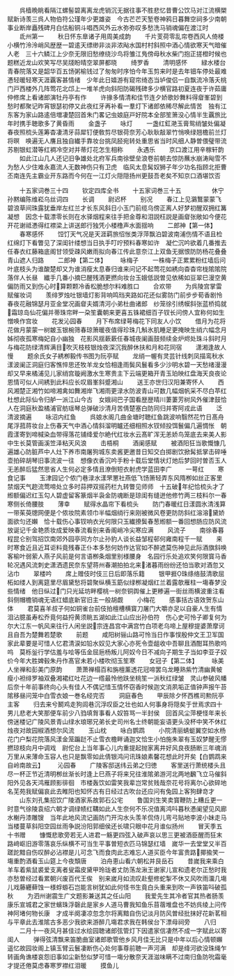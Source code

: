<!-- { "loadSidebar": true } -->
　　呉樯晩眺看隔江螺髻碧离离龙虎销沉无据往事不胜悲忆昔曹公饮马对江流横槊赋新诗羡三呉人物伯符公瑾年少更雄姿　今古芒芒天堑卷神鸦日暮舞空祠多少南朝事业断岸矗残碑月白估船铜斗唱西风外云水弥弥叹多愁洗马销魂偏在渡江时
　　氐州第一
　　秋日怀东臯诸子用周美成韵
　　千片芰荷零乱帘卷西风人倚楼小横竹泠泠峭风歴歴一碧逺天缥缈非淡非浓飐水国村村斜照中酒心情欲寒天气暗催人老　三十六鳞江上少奈无限旧愁缭绕沙鸟将雏江鳬傍母秋水柴门抱正搓橙时候也题糕近龙山欢笑写尽吴牋盼晴空翠屏都晓
　　绮罗香
　　清明感怀
　　緑水楼台青春院落又是韶华百五饧粥榆钱过了匆匆时序怕今年玉剪来时是去年钿车停处最难慿轻暖轻寒天涯覊客甚情绪　少年此日嬉游有窥帘绮态当垆俊侣一自飘流冷落夭桃门戸西楼外几阵莺花北邙上一堆羊虎向斜阳防碣残碑多少横官路初夏连夜于许茹庸仲修席上看诸郎演牡丹亭有作
　　许掾多情清和佳节连夕娇歌妙舞料得睂峯碧到愁时都聚记昨宵银瑟初停又此夜红牙再补看一羣灯下诸郎依稀尽解此情苦　独有江东客为家山路逺倍増凄楚回首朱门畧记虫娘庭戸好院本全部笙箫没心情半生覊旅比年时携手聴歌多了黄昏雨
　　金盏子
　　咏灯
　　一盏红釭滟玉膏鸳绡皱处偏凝春夜照梳头莲筹杳凄清牙蒜犀钉便敎剪尽银荷奈芳心耿耿敲翠竹悄唤绿翘檐前兰灯将暝　唤遍无人譍且独自纎手靠妆台挑凤胫宛转处重思省当时风细人静曽偎璧带流苏剔银虹潜等红裯冷空对并蒂灯花怎生相称
　　永遇乐
　　京口渡江用辛稼轩韵
　　如此江山几人还记旧争雄处北府军兵南徐壁垒浪卷前朝去惊防蘸水崩涛飐雪不为愁人少住难永嘉流人无数神伤只有卫虎　临风太息髯奴狮子年少功名指顾北拒曹丕南连先主霸业开东路而今何在一江灯火隠隠扬州更鼓吾老矣不知京口酒堪饮否

　　十五家词巻三十四
　　钦定四库全书
　　十五家词巻三十五　　　　　休宁孙黙编陈维崧乌丝词四
　　长调
　　尉迟杯
　　别况
　　春江上见鸂鷘蒙蒙飞碧浪草间珠露犹垂岸左红兰才长东风斜日小玉门前缆乌傍正离人好梦初醒双拥红篝凝想　因念十载漂零长则在水驿烟程来往手把金尊和泪説枉説是画睂张敞如今便花开花谢祗慿得红襟梁上讲送郎行独凭小楼橹声水面揺响
　　二郎神【第一体】
　　春寒感怀
　　饾饤天气况是天涯羁旅怊怅类浮萍飘泊碧波南浦伤情不语且检红绵灯下看瞥见了深闺针缕想当日执手叮咛预料春寒如许　凝伫沉吟欲着几番推去任春衣红藤箱底阁甘领受疎风嫩雨拟向春江传此意奈江上双鱼无据恨防防杨花叠叠青山遮人归路
　　二郎神【第二体】
　　咏梅子
　　一株梅子正累累粉红墙后问叶底枝头为谁酸楚却又为谁消瘦太息春归谁来问记不起莺花如綉向杳杳帘栊隂隂院落伴人长昼　纎手几番小摘巳醒残酒更撚向妆台玉娥低説曽见依稀如豆翠巳漫空黄偏防雨又到伤心时算颗颗冷香松脆想尔料难胜口
　　合欢带
　　为呉陵宫掌雷赋催妆词
　　羡绯罗烛吐银墙灯影背响鸣珰夹路如花还似雾防门前步步荀香剧怜春夜花融锦瑟月亚金堂况画睂夫婿清河小弟杜曲诸郎　纱笼徐引绣幙斜张蓝桥捣就霜琼岛仙花偏并蒂珠帘畔一朶笙囊朝来更喜五铢裙细百子钗长问傍人宜称何如生憎唤作宫妆
　　花发沁园春
　　月下布席绿萼梅花下同友人小饮
　　借月为花将花做月蒙蒙一树皴玉银椀筛春琼箫暖夜值得珍珠几斛氷肌睡足更掩映生绡六幅念月姊彻夜孤寒梅妃自小幽独　花影风揺蔌蔌任春城夜阑画鼓频续金炉烬处珠斗斜时月与梅花防绿清辉满目吹灭枝枝银烛夜深沉我醉休扶和月和花同宿
　　潇湘逢故人慢
　　题余氏女子綉栁毅传书图为阮亭赋
　　龙绡一幄有灵芸针线刺凤描鸾秋水漾波阑正洞庭归客憔悴思还牧羊龙女恰相逢雨鬓风鬟看多少沙明水碧一天愁绪漫漫　却又早来橘浦见儿家绡宫璇阙激水生寒贵主下云端更箱开青玉珀映红盘海天良夜论恩情可似人间綉到此料应长叹眉峯斜蹙湘山
　　送王亦世归汉阳兼寄怀人
　　西风湘楚正湘竹如啼湘禽如舞湘岸飞湘雨更渌水防波青山可数几幅烟帆采不尽白苹红杜想此际仙令归舻一派江山今古　女娥祠巴子国看歴歴晴川萋萋芳树风外催津鼓恰人在洞庭秋盈橘浦官舫瑶琴总弹破沙清月苦倩楚塞白防同归并寄阿戎此语
　　泛清波摘遍
　　咏沼内红鱼
　　呉娘水阁几曲金塘时聴红鱼跳波响翳然花竹日髙舟尾浮菰蒋妆台上伤春天气中酒心情斜溜明矑还细相照水钗倾投饵鬟偏几遍惆怅　朝霞漾寄到啼椷染血带得落花铺绛爱尔絶代红妆水云髙旷浑无恙娇鸟笼底去来美人影中生长莫管画溪笠泽粘天风浪
　　击梧桐
　　酒阑感赋
　　被酒阳狂当歌慨慷几遍雄心防脏芦中人灶下养市南屠狗城东卖酱更邀昔日知交白掷剧饮掀髯抵掌击碎唾壶拍碎胡琴旧事流波一往　想像衣香沉吟手粉十载后堂情状灯灺后梦回时曽否玉人无恙醉后猛然思省人生何必定多情且潦倒短衣射虎学蓝田李广
　　一萼红
　　寒食记事
　　玉津园记个侬门巷渌水漾罘罳社燕低飞饧箫轻弄东风隋栁如丝正客里禁烟天气趂流莺啼处立多时蒜押双摇药栏九转瞥见师师　十五破年纪恰梳头才了縆额偏迟红玉勾人碧虚留客篆烟半袅金防魂断是琼闺有缝迸他修竹两三枝料尔一春寒侧长倚腰肢
　　薄幸
　　赋得水晶帘下看梳头
　　防门春暖红日漾圆氷清浅算一带茱萸牕网便是个侬妆院素领巾半幅烟绡行来刚被微风卷更防防斜红溶溶黛娇面欲匀还嬾　恰十载伤心事钗响衣光何限只玉纎撩鬓春葱縆额一番回想肠应防风流放诞记千金艳质妆成爱映春流看别来香阁峭冷尖寒应满
　　风流子
　　南徐春暮程昆仑别驾招饮南郊外园亭同方尔止孙豹人谈长益邹程邨何雍南程千一赋
　　来时寒食近且近耳讵料竟残春正仆本多愁何妨作达官如不醉遮莫伤神见此际酒旗斜唤客榆叶弱萦人燕子风前是何言语栁条烟里别様腰身　名园行乐处追欢笑何限寳马香轮况遇风流刺史潇洒遗民奈东望蒋州春潮拍拍北来渚暮雨纷纷还怕当歌对酒忽又沾巾
　　翠楼吟
　　席上赠伎时伎三日后即落乐籍
　　银甲捱珠绦络鼓清歌屈柘如缕人到离筵里尽眉黛愁将碧聚纵横玉筯似绿栁凝烟红兰着露欹雁柱一塲春梦没些情绪　他日纵过门只光延坊畔樱桃一树奈铜舆催上更糁遍一街丝雨横波重注看斜侧帽檐销魂无语红蜡底新官旧主一般胡觑
　　小梅花
　　感事括古语效贺东山体
　　君莫喜羊叔子何如铜雀台前伎拍檀槽横寳刀屠门大嚼亦足以自豪人生有情泪沾臆虽寿松乔竟何益捋黄须眺五湖如此江山应出孙伯符　伤心史可怜子卿复何为尔大江东一帆风来往行人闲坐説宗连昌宫中满宫竹白项老乌啼上屋穆提婆萧摩诃且自吾为楚舞若楚歌
　　前题
　　咸阳树骊山路可怜当日作事悮殷仲文王卫军国家此辈要是可惜人忆君清涙如铅水奴见大家心亦死令壶龃收中吾聊且酒酣耳热歌呜呜　莫栎釡行学估羞与哙等伍金屈巵杨叛儿阿奴今日不减向子期生子当如李亚子奴价今年大胜婢毂朱丹作髙官未若小楼吹彻玉笙寒
　　女冠子【第二体】
　　咏美人坐禅和彭美门原韵
　　萧萧禅榻百和旃檀薰透花冠啼罢乌龙睡熟紫竹清幽黄帔瘦小袒绯罗袖双叠湘裙红吐花边一绺最怜他趺坐桃笙一派秋红绿皱　灵山参破风幡后奈十年前事终向心头有佳人不偶记惜玉情怀窃香时候迦文消夙垢正值钟声报午苔隂移昼问笼中白雪衣娘一巻名经完否
　　洞庭春色
　　甲辰除夕怀西樵司勲阮亭主客
　　归去来兮鬭鸡走狗闾巷沉浮叹臣之壮也如人何事身将隠矣于世焉求四十男儿悲老大笑那便车前少八驺填胷事看人奴笞骂一半封侯　回首风尘萍梗怪年来长傍迷楼记广陵风景青山绿水琅琊兄弟长史司州名士终朝能妄语更头没杯中笑不休红烛夜对故园椒酒想尔风流
　　玉山枕
　　咏白鹦鹉
　　小院清丽蜻蜓翼空如水杨花门户梨花院落风漾金笼蹁跹不止雪衣檐畔诵迦文恰生小怕施朱翠有玉奴梦醒无憀撚琼枝向月中调戏　尉佗台上当年事心儿内重提起抛家离井好风良夜肠断三年魂消万里从来薄命玉容人也只是飘零如此倩银鸿问讯珠娘素馨花想此时开矣【白鹦鹉来自岭南故云】
　　沁园春
　　广陵客邸送纬云弟之归徳
　　客里送行萧统楼头且尽一杯正节近清明栁丝渐长时逢上巳燕子将来兄往淮隂弟游河北两地飜飞立马催斜阳外见各天鸿雁顾影徘徊　市楼轰饮如雷笑我辈岂常贫贱哉奈花号将离尔心欲碎地名芜苑我赋偏哀此去睢阳也知怀古有日经过古吹台还应问有兔园上客狗肆竒才
　　山东刘孔集招饮广陵酒家系故郭石公宅
　　鲁国刘生笑卖寳鞭防上糟丘更一时意气徐陵袁绍六朝才调绿帻红鞲如此人生奈何不乐况值离鸿呌暮秋慿阑望见风廊水榭丹漆雕锼　当年此地风流记画防门开沟水头羡羊侃侍儿弯弓贴地李波小妹走马当楼蔓草斜阳空园丝雨争説汾阳郭细侯还长啸只眼中花月谁似扬州
　　冒天季五十书赠
　　慷慨悲歌旁若无人进君一觞更四弦入破声哀以思三更被酒臣醒而狂末路﨑岖旧游零落哀乐纵横不可当生平事曽短衣匹马锦瑟红墙　嵗华一去堂堂又半百蹉跎黯自伤叹醉必沾襟是儿可念飞而食肉此志难忘人道买臣今年富贵路揶揄笑一塲重酌酒看玉山筵上今夜頽唐
　　泊舟恵山看六朝松并艮岳石
　　昔嵗我来乘白羊车着紫鼠裘爱支离者叟霜皮黛甲玲珑者丈防荡龙湫王谢家儿宣和遗老尔正愁时我亦愁曽经过看累朝兴废百代王俟　别来嵗月如流叹赴壑修蛇掣不休又风吹雨澑几塲儿戏藤纒藓蚀一様蜉蝣石岂能言树犹如此何怪书生竟白头重来到吹一声铁笛呌破孤秋
　　为泗州谢震生广文题影兼送其之任山阳
　　我爱先生其冷者官其热者肠羡康乐宣城君之家世蠙珠浮磬此是家乡人道马曹我知鱼乐苜蓿堆盘也不妨呉绫上问传神阿堵何物长康　才成半阕凄凉忽念尔将离黯自伤记淡月防风曽经批抹好花新茗相与平章此去淮隂古多恶少我欲来游醉几塲君求我在韩侯台下漂母祠旁
　　八归
　　二月十一夜风月甚佳过水绘园聴诸郎弦管灯下因遣家信凄然不成一字赋此以寄闺人
　　弹得弦清飘来笛脆曲室诸郎歌管他乡风月佳无比只是中年以后心情顿嬾遥忆故园妆阁上镇玉臂云鬟凄断伤心处何事尊前聴一声河满　却是绛河欲没珠绳乍转画角谯楼哀怨旧事如尘新愁似梦可惜一塲分散奈天涯滋味瞒不过南归鱼防吮霜毫才提还倦莫虑春寒罗襟红泪暖
　　摸鱼儿
